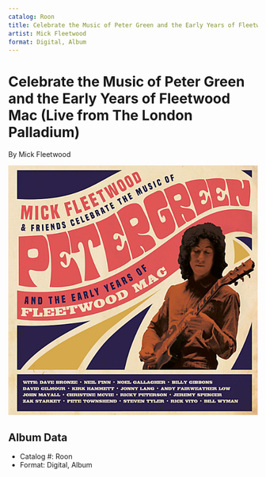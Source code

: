 ```yaml
---
catalog: Roon
title: Celebrate the Music of Peter Green and the Early Years of Fleetwood Mac (Live from The London Palladium)
artist: Mick Fleetwood
format: Digital, Album
---
```


# Celebrate the Music of Peter Green and the Early Years of Fleetwood Mac (Live from The London Palladium)

By Mick Fleetwood

![](../../assets/albumcovers/Mick_Fleetwood-Celebrate_the_Music_of_Peter_Green_and_the_Early_Years_of_Fleetwood_Mac_Live_from_The_London_Palladium.png)

## Album Data

- Catalog #: Roon
- Format: Digital, Album

